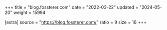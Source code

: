 +++
title = "blog.fossterer.com"
date = "2022-03-22"
updated = "2024-05-20"
weight = 15994

[extra]
source = "https://blog.fossterer.com/"
ratio = 9
size = 16
+++
